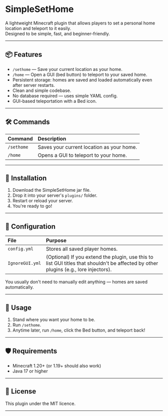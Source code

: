 # SimpleSetHome

A lightweight Minecraft plugin that allows players to set a personal home location and teleport to it easily.  
Designed to be simple, fast, and beginner-friendly.

---

## 📦 Features
- `/sethome` — Save your current location as your home.
- `/home` — Open a GUI (bed button) to teleport to your saved home.
- Persistent storage: homes are saved and loaded automatically even after server restarts.
- Clean and simple codebase.
- No database required — uses simple YAML config.
- GUI-based teleportation with a Bed icon.

---

## 🛠 Commands

| Command | Description |
|:--------|:------------|
| `/sethome` | Saves your current location as your home. |
| `/home` | Opens a GUI to teleport to your home. |

---

## 🔧 Installation
1. Download the SimpleSetHome jar file.
2. Drop it into your server's `plugins/` folder.
3. Restart or reload your server.
4. You're ready to go!

---

## 📂 Configuration

| File | Purpose |
|:-----|:--------|
| `config.yml` | Stores all saved player homes. |
| `IgnoreGUI.yml` | (Optional) If you extend the plugin, use this to list GUI titles that shouldn't be affected by other plugins (e.g., lore injectors). |

You usually don't need to manually edit anything — homes are saved automatically.

---

## 🚀 Usage
1. Stand where you want your home to be.
2. Run `/sethome`.
3. Anytime later, run `/home`, click the Bed button, and teleport back!

---

## 🛡️ Requirements
- Minecraft 1.20+ (or 1.19+ should also work)
- Java 17 or higher

---

## 📜 License
This plugin under the MIT licence.

---

